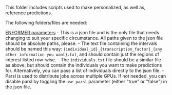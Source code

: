 This folder includes scripts used to make personalized, as well as, reference predictions. 

The following folders/files are needed:

[ENFORMER parameters](./metadata/enformer_parameters.json) - This is a json file and is the only file that needs changing to suit your specific circumstance. All paths given to the json file should be absolute paths, please.
    - The text file containing the intervals should be named this way: `{individual_id}_{transcription_factor}_{any other information you want}.txt`, and should contain just the regions of interest listed row-wise.
    - The `individuals.txt` file should be a similar file as above, but should contain the individuals you want to make predictions for. Alternatively, you can pass a list of individuals directly to the json file. 
    - Parsl is used to distribute jobs across multiple GPUs. If not needed, you can disable parsl by toggling the `use_parsl` parameter (either "true" or "false") in the json file. 
